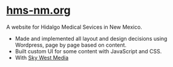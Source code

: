 # <a href="https://hms-nm.org" target="_blank" noopener noreferrer>hms-nm.org</a>

A website for Hidalgo Medical Sevices in New Mexico.

- Made and implemented all layout and design decisions using Wordpress, page by page based on content.
- Built custom UI for some content with JavaScript and CSS.
- With <a href="https://skywestmedia.com" target="_blank" noopener noreferrer>Sky West Media</a>
